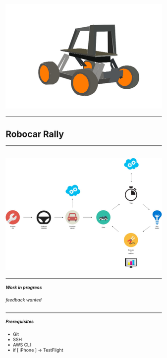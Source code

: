 <!-- $theme: default -->

# ![](images/donkey-car.jpg)

---

# Robocar Rally

---

# ![](images/robocar-flow.jpg)

---

##### Work in progress

###### feedback wanted

---

##### Prerequisites

- Git
- SSH
- AWS CLI
- if [ iPhone ] -> TestFlight

